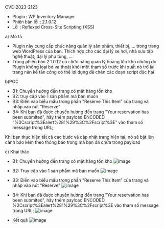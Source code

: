 CVE-2023-2123  
- Plugin : WP Inventory Manager
- Phiên bản lỗi : 2.1.0.12
- Lỗi : Reflexed Cross-Site Scripting (XSS)

a) Mô tả
- Plugin này cung cấp chức năng quản lý sản phẩm, thiết bị, ... trong trang web WordPress của bạn. Thích hợp cho các đại lý xe hơi, nhà sưu tập nghệ thuật, đại lý phụ tùng, …
- Trong phiên bản 2.1.0.12 có chức năng quản lý hoàng tồn kho nhưng do Plugin không loại bỏ và thoát khỏi một tham số trước khi xuất nó trở lại trang nên kẻ tấn công có thể lợi dụng để chèn các đoạn script độc hại

b)POC
- B1: Chuyển hướng đến trang có mặt hàng tồn kho
- B2: truy cập vào 1 sản phẩm mà bạn muốn
- B3: Điền vào biểu mẫu trong phần "Reserve This Item” của trang và nhấp vào nút "Reserve"
- B4: Khi bạn đã được chuyển hướng đến trang "Your reservation has been submited", hãy thêm payload ENCODED "%3Cscript%3Ealert%281%29%3C%2Fscript%3E" vào tham số message trong URL;

Khi bạn thực hiện tất cả các bước và cập nhật trang hiện tại, nó sẽ bật lên cảnh báo kèm theo thông báo trong mà bạn đa chứa trong payload

c) Khai thác
- B1: Chuyển hướng đến trang có mặt hàng tồn kho
![image](https://github.com/Manh130902/wordpress/assets/93723285/ab2809ad-e1b9-4136-89a7-a548ec083d27)

- B2: Truy cập vào 1 sản phẩm mà bạn muốn
![image](https://github.com/Manh130902/wordpress/assets/93723285/8ac1aca6-2bbd-46f3-be20-d264d4acd434)

- B3: Điền vào biểu mẫu trong phần "Reserve This Item” của trang và nhấp vào nút "Reserve"
![image](https://github.com/Manh130902/wordpress/assets/93723285/a68cf53e-2838-47c7-a912-7b5d226816bf)
 
- B4: Khi bạn đã được chuyển hướng đến trang "Your reservation has been submited", hãy thêm payload ENCODED %3Cscript%3Ealert%281%29%3C%2Fscript%3E vào tham số message trong URL;
![image](https://github.com/Manh130902/wordpress/assets/93723285/2cc01c23-b3df-4490-b1b1-8efe7860e499)
 
- Kết quả
![image](https://github.com/Manh130902/wordpress/assets/93723285/36c69d76-0656-4bd9-ab9e-d93471a9b068)
 
